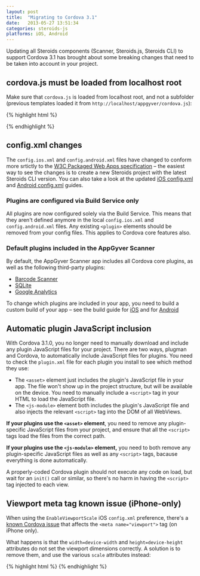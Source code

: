 ```yaml
---
layout: post
title:  "Migrating to Cordova 3.1"
date:   2013-05-27 13:51:34
categories: steroids-js
platforms: iOS, Android
---
```


Updating all Steroids components (Scanner, Steroids.js, Steroids CLI) to support Cordova 3.1 has brought about some breaking changes that need to be taken into account in your project.

## cordova.js must be loaded from localhost root

Make sure that `cordova.js` is loaded from localhost root, and not a subfolder (previous templates loaded it from `http://localhost/appgyver/cordova.js`):

{% highlight html %}
<script scr="http://localhost/cordova.js"></script>
{% endhighlight %}

## config.xml changes

The `config.ios.xml` and `config.android.xml` files have changed to conform more srtictly to the [W3C Packaged Web Apps specification](http://www.w3.org/TR/widgets/) – the easiest way to see the changes is to create a new Steroids project with the latest Steroids CLI version. You can also take a look at the updated [iOS config.xml][ios-config-xml] and [Android config.xml][android-config-xml] guides.

### Plugins are configured via Build Service only

All plugins are now configured solely via the Build Service. This means that they aren't defined anymore in the local `config.ios.xml` and `config.android.xml` files. Any existing `<plugin>` elements should be removed from your config files. This applies to Cordova core features also.

### Default plugins included in the AppGyver Scanner
By default, the AppGyver Scanner app includes all Cordova core plugins, as well as the following third-party plugins:

* [Barcode Scanner](https://github.com/AppGyver/BarcodeScanner.git)
* [SQLite](https://github.com/lite4cordova/Cordova-SQLitePlugin.git)
* [Google Analytics](https://github.com/AppGyver/GAPlugin.git)

To change which plugins are included in your app, you need to build a custom build of your app – see the build guide for [iOS][ios-build-config] and for [Android][android-build-config]

## Automatic plugin JavaScript inclusion

With Cordova 3.1.0, you no longer need to manually download and include any plugin JavaScript files for your project. There are two ways, plugman and Cordova, to automatically include JavaScript files for plugins. You need to check the `plugin.xml` file for each plugin you install to see which method they use:

* The `<asset>` element just includes the plugin's JavaScript file in your app. The file won't show up in the project structure, but will be available on the device. You need to manually include a `<script>` tag in your HTML to load the JavaScript file.
* The `<js-module>` element both includes the plugin's JavaScript file and also injects the relevant `<script>` tag into the DOM of all WebViews.

**If your plugins use the `<asset>` element**, you need to remove any plugin-specific JavaScript files from your project, and ensure that all the `<script>` tags load the files from the correct path.

**If your plugins use the `<js-module>` element,** you need to both remove any plugin-specific JavaScript files as well as any `<script>` tags, bacause everything is done automatically.

A properly-coded Cordova plugin should not execute any code on load, but wait for an `init()` call or similar, so there's no harm in having the `<script>` tag injected to each view.

## Viewport meta tag known issue (iPhone-only)

When using the `EnableViewportScale` iOS `config.xml` preference, there's a [known Cordova issue](https://issues.apache.org/jira/browse/CB-4323) that affects the `<meta name="viewport">` tag (on iPhone only).

What happens is that the `width=device-width` and `height=device-height` attributes do not set the viewport dimensions correctly. A solution is to remove them, and use the various `scale` attributes instead:

{% highlight html %}
<meta name="viewport" content="user-scalable=no, initial-scale=1, maximum-scale=1, minimum-scale=1, target-densitydpi=device-dpi" />
{% endhighlight %}

[ios-config-xml]: /steroids/guides/project_configuration/config-xml-android/
[android-config-xml]: /steroids/guides/project_configuration/config-xml-ios/
[ios-build-config]: /steroids/guides/cloud_services/ios_build_config
[android-build-config]: /steroids/guides/cloud_services/android_build_config